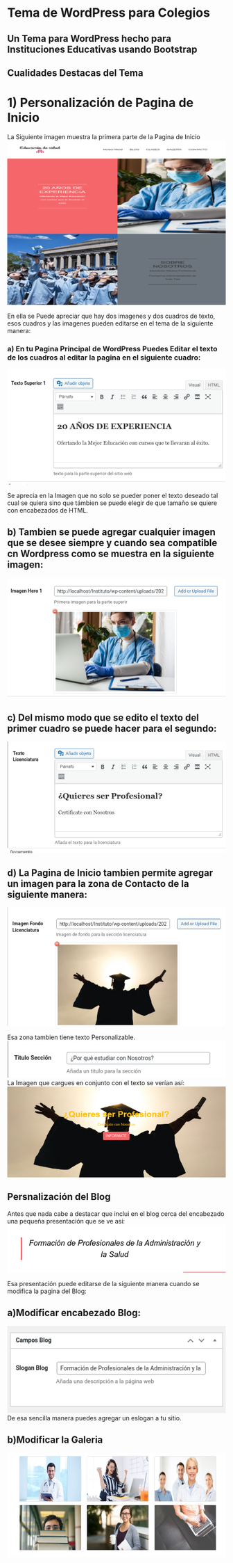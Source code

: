 
  # Tema de WordPress para Colegios

## Un Tema para WordPress hecho para Instituciones Educativas usando Bootstrap
## Cualidades Destacas del Tema

# 1) Personalización de Pagina de Inicio
 La Siguiente imagen muestra la primera parte de la Pagina de Inicio
 ![Imagen1](https://github.com/Angstromico/Tema-Para-Instituto-Educativo-en-WordPress/blob/master/screenshot.png)
 
 En ella se Puede apreciar que hay dos imagenes y dos cuadros de texto, esos cuadros y las imagenes pueden editarse en el tema de la siguiente manera:
 ### a) En tu Pagina Principal de WordPress Puedes Editar el texto de los cuadros al editar la pagina en el siguiente cuadro:
 ![Imagen2](https://github.com/Angstromico/Tema-Para-Instituto-Educativo-en-WordPress/blob/master/imagenes%20tema/principal1.png)
 
 Se aprecia en la Imagen que no solo se pueder poner el texto deseado tal cual se quiera sino que támbien se puede elegir de que tamaño se quiere con encabezados de HTML.
 
## b) Tambien se puede agregar cualquier imagen que se desee siempre y cuando sea compatible cn Wordpress como se muestra en la siguiente imagen:
![Imagen3](https://github.com/Angstromico/Tema-Para-Instituto-Educativo-en-WordPress/blob/master/imagenes%20tema/principal2.png)

## c) Del mismo modo que se edito el texto del primer cuadro se puede hacer para el segundo:
![Imagen4](https://github.com/Angstromico/Tema-Para-Instituto-Educativo-en-WordPress/blob/master/imagenes%20tema/principal3.png)

## d) La Pagina de Inicio tambien permite agregar un imagen para la zona de Contacto de la siguiente manera:
![Imagen5](https://github.com/Angstromico/Tema-Para-Instituto-Educativo-en-WordPress/blob/master/imagenes%20tema/principal4.png)

Esa zona tambien tiene texto Personalizable.
![Imagen6](https://github.com/Angstromico/Tema-Para-Instituto-Educativo-en-WordPress/blob/master/imagenes%20tema/blog3.png)
 La Imagen que cargues en conjunto con el texto se verían así:
![Imagen7](https://github.com/Angstromico/Tema-Para-Instituto-Educativo-en-WordPress/blob/master/imagenes%20tema/principal5.png)
## Persnalización del Blog
 Antes que nada cabe a destacar que inclui en el blog cerca del encabezado una pequeña presentación que se ve así:
 ![Imagen8](https://github.com/Angstromico/Tema-Para-Instituto-Educativo-en-WordPress/blob/master/imagenes%20tema/blog1.png)
 
  Esa presentación puede editarse de la siguiente manera cuando se modifica la pagina del Blog:
## a)Modificar encabezado Blog:
![Imagen9](https://github.com/Angstromico/Tema-Para-Instituto-Educativo-en-WordPress/blob/master/imagenes%20tema/blog2.png)
 De esa sencilla manera puedes agregar un eslogan a tu sitio.
## b)Modificar la Galeria
![Imagen10](https://github.com/Angstromico/Tema-Para-Instituto-Educativo-en-WordPress/blob/master/imagenes%20tema/galeria1.png)

 
